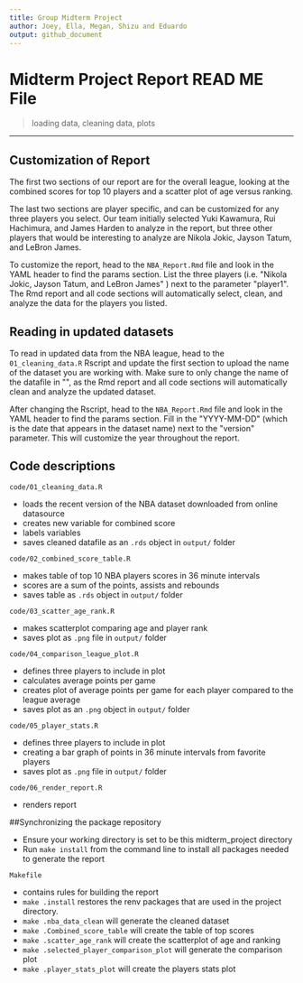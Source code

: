 ```yaml
---
title: Group Midterm Project
author: Joey, Ella, Megan, Shizu and Eduardo
output: github_document
---
```

# Midterm Project Report READ ME File

> loading data, cleaning data, plots

------------------------------------------------------------------------
## Customization of Report

The first two sections of our report are for the overall league, 
looking at the combined scores for top 10 players and a scatter plot
of age versus ranking. 

The last two sections are player specific, and can be customized for any three
players you select. Our team initially selected Yuki Kawamura, Rui Hachimura, 
and James Harden to analyze in the report, but three other players that would be
interesting to analyze are Nikola Jokic, Jayson Tatum, and LeBron James.

To customize the report, head to the `NBA_Report.Rmd` file and look in the YAML
header to find the params section. List the three players (i.e. "Nikola Jokic, 
Jayson Tatum, and LeBron James" ) next to the parameter "player1". The Rmd report
and all code sections will automatically select, clean, and analyze the data
for the players you listed. 

## Reading in updated datasets

To read in updated data from the NBA league, head to the `01_cleaning_data.R`
Rscript and update the first section to upload the name of the dataset you are
working with. Make sure to only change the name of the datafile in "", as the 
Rmd report and all code sections will automatically clean and analyze the updated
dataset. 

After changing the Rscript, head to the `NBA_Report.Rmd` file and look in the YAML
header to find the params section. Fill in the "YYYY-MM-DD" (which is the date that
appears in the dataset name) next to the "version" parameter. This will customize 
the year throughout the report. 

##  Code descriptions

`code/01_cleaning_data.R`

  - loads the recent version of the NBA dataset downloaded from online datasource
  - creates new variable for combined score
  - labels variables 
  - saves cleaned datafile as an `.rds` object in `output/` folder

`code/02_combined_score_table.R`

  - makes table of top 10 NBA players scores in 36 minute intervals
  - scores are a sum of the points, assists and rebounds
  - saves table  as `.rds` object in `output/` folder

`code/03_scatter_age_rank.R`
  - makes scatterplot comparing age and player rank
  - saves plot as `.png` file in `output/` folder

`code/04_comparison_league_plot.R`

  - defines three players to include in plot
  - calculates average points per game
  - creates plot of average points per game for each player compared to the league average
  - saves plot as an `.png` object in `output/` folder
  
`code/05_player_stats.R`

  - defines three players to include in plot
  - creating a bar graph of points in 36 minute intervals from favorite players
  - saves plot as `.png` file in `output/` folder

`code/06_render_report.R`

  - renders report
  
##Synchronizing the package repository

  - Ensure your working directory is set to be this midterm_project directory
  - Run `make install` from the command line to install all packages needed to generate the report

`Makefile`

  - contains rules for building the report
  - `make .install` restores the renv packages that are used in the project directory.
  - `make .nba_data_clean` will generate the cleaned dataset
  - `make .Combined_score_table` will create the table of top scores
  - `make .scatter_age_rank` will create the scatterplot of age and ranking
  - `make .selected_player_comparison_plot` will generate the comparison plot
  - `make .player_stats_plot` will create the players stats plot
 

